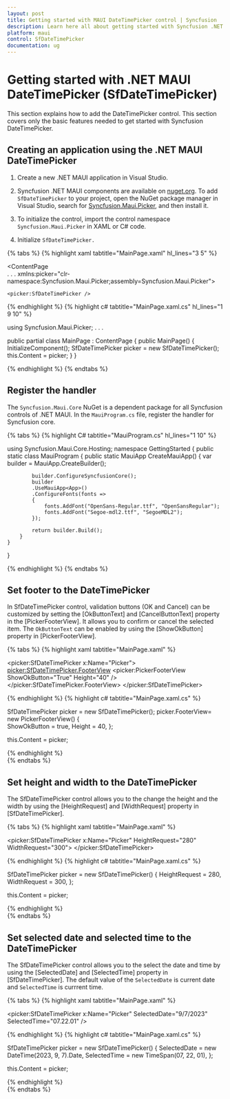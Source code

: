```yaml
---
layout: post
title: Getting started with MAUI DateTimePicker control | Syncfusion
description: Learn here all about getting started with Syncfusion .NET MAUI DateTimePicker (SfDateTimePicker) control and its basic features.
platform: maui
control: SfDateTimePicker
documentation: ug
---
```


# Getting started with .NET MAUI DateTimePicker (SfDateTimePicker)
This section explains how to add the DateTimePicker control. This section covers only the basic features needed to get started with Syncfusion DateTimePicker.

## Creating an application using the .NET MAUI DateTimePicker

1. Create a new .NET MAUI application in Visual Studio.

2. Syncfusion .NET MAUI components are available on [nuget.org](https://www.nuget.org/). To add `SfDateTimePicker` to your project, open the NuGet package manager in Visual Studio, search for [Syncfusion.Maui.Picker](https://www.nuget.org/packages/Syncfusion.Maui.Picker), and then install it.

3. To initialize the control, import the control namespace `Syncfusion.Maui.Picker` in XAML or C# code.

4. Initialize `SfDateTimePicker.`

{% tabs %}
{% highlight xaml tabtitle="MainPage.xaml" hl_lines="3 5" %}

<ContentPage   
    . . .
    xmlns:picker="clr-namespace:Syncfusion.Maui.Picker;assembly=Syncfusion.Maui.Picker">

    <picker:SfDateTimePicker />
</ContentPage>

{% endhighlight %}
{% highlight c# tabtitle="MainPage.xaml.cs" hl_lines="1 9 10" %}

using Syncfusion.Maui.Picker;
. . .

public partial class MainPage : ContentPage
{
    public MainPage()
    {
        InitializeComponent();
        SfDateTimePicker picker = new SfDateTimePicker();
        this.Content = picker;
    }
}

{% endhighlight %}
{% endtabs %}

## Register the handler

The `Syncfusion.Maui.Core` NuGet is a dependent package for all Syncfusion controls of .NET MAUI. In the `MauiProgram.cs` file, register the handler for Syncfusion core.

{% tabs %}
{% highlight C# tabtitle="MauiProgram.cs" hl_lines="1 10" %}

using Syncfusion.Maui.Core.Hosting;
namespace GettingStarted
{
    public static class MauiProgram
    {
        public static MauiApp CreateMauiApp()
        {
            var builder = MauiApp.CreateBuilder();

            builder.ConfigureSyncfusionCore();
            builder
            .UseMauiApp<App>()
            .ConfigureFonts(fonts =>
            {
                fonts.AddFont("OpenSans-Regular.ttf", "OpenSansRegular");
                fonts.AddFont("Segoe-mdl2.ttf", "SegoeMDL2");
            });

            return builder.Build();
        }
    }
}

{% endhighlight %}
{% endtabs %}

## Set footer to the DateTimePicker

In SfDateTimePicker control, validation buttons (OK and Cancel) can be customized by setting the [OkButtonText] and [CancelButtonText] property in the [PickerFooterView]. It allows you to confirm or cancel the selected item.  The `OkButtonText` can be enabled by using the [ShowOkButton] property in [PickerFooterView].

{% tabs %}
{% highlight xaml tabtitle="MainPage.xaml" %}

<picker:SfDateTimePicker x:Name="Picker">
    <picker:SfDateTimePicker.FooterView>
        <picker:PickerFooterView ShowOkButton="True" Height="40" />
    </picker:SfDateTimePicker.FooterView>
</picker:SfDateTimePicker>

{% endhighlight %}
{% highlight c# tabtitle="MainPage.xaml.cs" %}

SfDateTimePicker picker = new SfDateTimePicker();
picker.FooterView= new PickerFooterView()
{  
    ShowOkButton = true,
    Height = 40,
};

this.Content = picker;

{% endhighlight %}  
{% endtabs %}

## Set height and width to the DateTimePicker

The SfDateTimePicker control allows you to the change the height and the width by using the [HeightRequest] and [WidthRequest] property in [SfDateTimePicker].

{% tabs %}
{% highlight xaml tabtitle="MainPage.xaml" %}

<picker:SfDateTimePicker x:Name="Picker" 
                    HeightRequest="280" 
                    WidthRequest="300">
</picker:SfDateTimePicker>

{% endhighlight %}
{% highlight c# tabtitle="MainPage.xaml.cs" %}

SfDateTimePicker picker = new SfDateTimePicker()
{
    HeightRequest = 280,
    WidthRequest = 300,
};

this.Content = picker;

{% endhighlight %}  
{% endtabs %}

## Set selected date and selected time to the DateTimePicker

The SfDateTimePicker control allows you to the select the date and time by using the [SelectedDate] and [SelectedTime] property in [SfDateTimePicker]. The default value of the `SelectedDate` is current date and `SelectedTime` is currrent time.

{% tabs %}
{% highlight xaml tabtitle="MainPage.xaml" %}

<picker:SfDateTimePicker x:Name="Picker" SelectedDate="9/7/2023" SelectedTime="07.22.01" />

{% endhighlight %}
{% highlight c# tabtitle="MainPage.xaml.cs" %}

SfDateTimePicker picker = new SfDateTimePicker()
{
    SelectedDate = new DateTime(2023, 9, 7).Date,
    SelectedTime = new TimeSpan(07, 22, 01),
};

this.Content = picker;

{% endhighlight %}  
{% endtabs %}
